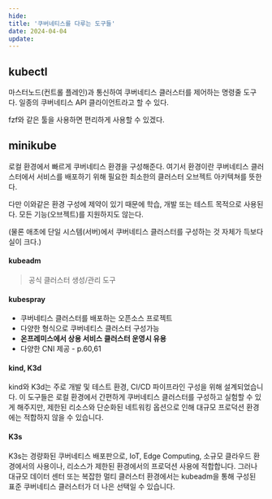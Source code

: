 ```yaml
---
hide:
title: '쿠버네티스를 다루는 도구들'
date: 2024-04-04
update:
---
```


## kubectl

마스터노드(컨트롤 플레인)과 통신하여 쿠버네티스 클러스터를 제어하는 명령줄 도구다. 일종의 쿠버네티스 API
클라이언트라고 할 수 있다.

fzf와 같은 툴을 사용하면 편리하게 사용할 수 있겠다.

## minikube

로컬 환경에서 빠르게 쿠버네티스 환경을 구성해준다. 여기서 환경이란 쿠버네티스 클러스터에서 서비스를 배포하기
위해 필요한 최소한의 클러스터 오브젝트 아키텍쳐를 뜻한다.

다만 이와같은 환경 구성에 제약이 있기 때문에 학습, 개발 또는 테스트 목적으로 사용된다. 모든 기능(오브젝트)를
지원하지도 않는다.

(물론 애초에 단일 시스템(서버)에서 쿠버네티스 클러스터를 구성하는 것 자체가 득보다 실이 크다.)

#### kubeadm

> 공식 클러스터 생성/관리 도구

#### kubespray

- 쿠버네티스 클러스터를 배포하는 오픈소스 프로젝트
- 다양한 형식으로 쿠버네티스 클러스터 구성가능
- **온프레미스에서 상용 서비스 클러스터 운영시 유용**
- 다양한 CNI 제공 - p.60,61

#### kind, K3d

kind와 K3d는 주로 개발 및 테스트 환경, CI/CD 파이프라인 구성을 위해 설계되었습니다. 이 도구들은 로컬
환경에서 간편하게 쿠버네티스 클러스터를 구성하고 실험할 수 있게 해주지만, 제한된 리소스와 단순화된 네트워킹
옵션으로 인해 대규모 프로덕션 환경에는 적합하지 않을 수 있습니다.

#### K3s

K3s는 경량화된 쿠버네티스 배포판으로, IoT, Edge Computing, 소규모 클라우드 환경에서의 사용이나, 리소스가
제한된 환경에서의 프로덕션 사용에 적합합니다. 그러나 대규모 데이터 센터 또는 복잡한 멀티 클러스터 환경에서는
kubeadm을 통해 구성된 표준 쿠버네티스 클러스터가 더 나은 선택일 수 있습니다.
